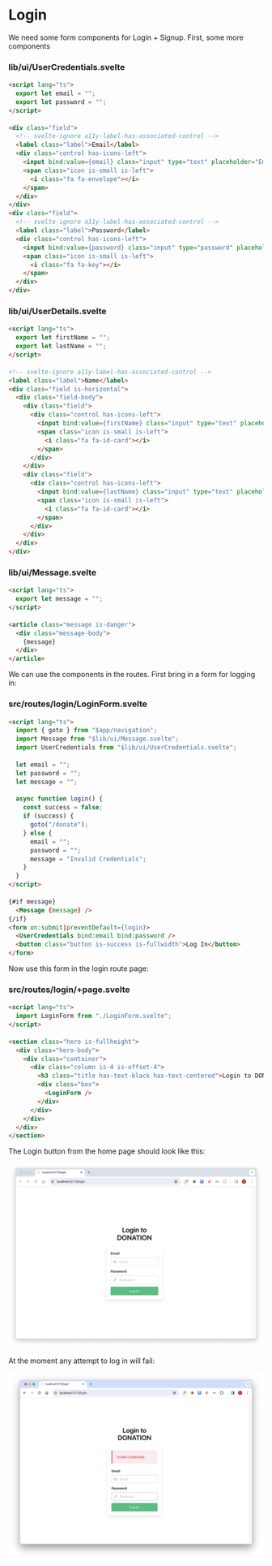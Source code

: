 # Login

We need some form components for Login + Signup. First, some more components

### lib/ui/UserCredentials.svelte

~~~html
<script lang="ts">
  export let email = "";
  export let password = "";
</script>

<div class="field">
  <!-- svelte-ignore a11y-label-has-associated-control -->
  <label class="label">Email</label>
  <div class="control has-icons-left">
    <input bind:value={email} class="input" type="text" placeholder="Email" name="email" />
    <span class="icon is-small is-left">
      <i class="fa fa-envelope"></i>
    </span>
  </div>
</div>
<div class="field">
  <!-- svelte-ignore a11y-label-has-associated-control -->
  <label class="label">Password</label>
  <div class="control has-icons-left">
    <input bind:value={password} class="input" type="password" placeholder="Password" name="password" />
    <span class="icon is-small is-left">
      <i class="fa fa-key"></i>
    </span>
  </div>
</div>
~~~

### lib/ui/UserDetails.svelte

~~~html
<script lang="ts">
  export let firstName = "";
  export let lastName = "";
</script>

<!-- svelte-ignore a11y-label-has-associated-control -->
<label class="label">Name</label>
<div class="field is-horizontal">
  <div class="field-body">
    <div class="field">
      <div class="control has-icons-left">
        <input bind:value={firstName} class="input" type="text" placeholder="First Name" name="firstName" />
        <span class="icon is-small is-left">
          <i class="fa fa-id-card"></i>
        </span>
      </div>
    </div>
    <div class="field">
      <div class="control has-icons-left">
        <input bind:value={lastName} class="input" type="text" placeholder="Last Name" name="lastName" />
        <span class="icon is-small is-left">
          <i class="fa fa-id-card"></i>
        </span>
      </div>
    </div>
  </div>
</div>
~~~

### lib/ui/Message.svelte

~~~html
<script lang="ts">
  export let message = "";
</script>

<article class="message is-danger">
  <div class="message-body">
    {message}
  </div>
</article>
~~~

We can use the components in the routes. First bring in a form for logging in:

### src/routes/login/LoginForm.svelte

~~~html
<script lang="ts">
  import { goto } from "$app/navigation";
  import Message from "$lib/ui/Message.svelte";
  import UserCredentials from "$lib/ui/UserCredentials.svelte";

  let email = "";
  let password = "";
  let message = "";

  async function login() {
    const success = false;
    if (success) {
      goto("/donate");
    } else {
      email = "";
      password = "";
      message = "Invalid Credentials";
    }
  }
</script>

{#if message}
  <Message {message} />
{/if}
<form on:submit|preventDefault={login}>
  <UserCredentials bind:email bind:password />
  <button class="button is-success is-fullwidth">Log In</button>
</form>
~~~

Now use this form in the login route page:

### src/routes/login/+page.svelte

~~~html
<script lang="ts">
  import LoginForm from "./LoginForm.svelte";
</script>

<section class="hero is-fullheight">
  <div class="hero-body">
    <div class="container">
      <div class="column is-4 is-offset-4">
        <h3 class="title has-text-black has-text-centered">Login to DONATION</h3>
        <div class="box">
          <LoginForm />
        </div>
      </div>
    </div>
  </div>
</section>
~~~

The Login button from the home page should look like this:

![](img/40.png)

At the moment any attempt to log in will fail:

![](img/41.png)
